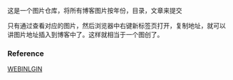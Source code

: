 
这是一个图片仓库，将所有博客图片按年份，目录，文章来提交

只有通过查看对应的图片，然后浏览器中右键新标签页打开，复制地址，就可以
讲图片地址插入到博客中了。这样就相当于一个图创了。

### Reference
[WEBINLGIN](https://webinglin.github.io)
